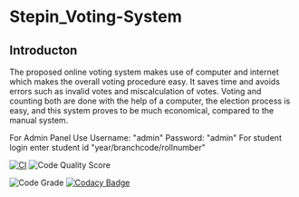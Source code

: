 # Stepin_Voting-System

## Introducton

The proposed online voting system makes use of computer and internet which makes the overall voting procedure easy. It saves time and avoids errors such as invalid votes and miscalculation of votes. Voting and counting both are done with the help of a computer, the election process is easy, and this system proves to be much economical, compared to the manual system.

For Admin Panel Use Username: "admin" Password: "admin"
For student login enter student id "year/branchcode/rollnumber"


[![CI](https://github.com/vgbhagya/Stepin_Voting-System/actions/workflows/main.yml/badge.svg)](https://github.com/vgbhagya/Stepin_Voting-System/actions/workflows/main.yml)
![Code Quality Score](https://www.code-inspector.com/project/27836/score/svg)

![Code Grade](https://www.code-inspector.com/project/27836/status/svg)
[![Codacy Badge](https://app.codacy.com/project/badge/Grade/4f726fc8f03b4529bfc7d254008beafa)](https://www.codacy.com/gh/vgbhagya/Stepin_Voting-System/dashboard?utm_source=github.com&amp;utm_medium=referral&amp;utm_content=vgbhagya/Stepin_Voting-System&amp;utm_campaign=Badge_Grade)

